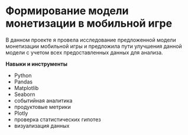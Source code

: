 # Формирование модели монетизации в мобильной игре

В данном проекте я провела исследование предложенной модели монетизации мобильной игры и
предложила пути улучшения данной модели с учетом всех предоставленных данных для анализа.

**Навыки и инструменты**

- Python
- Pandas
- Matplotlib
- Seaborn
- событийная аналитика
- продуктовые метрики
- Plotly
- проверка статистических гипотез
- визуализация данных
